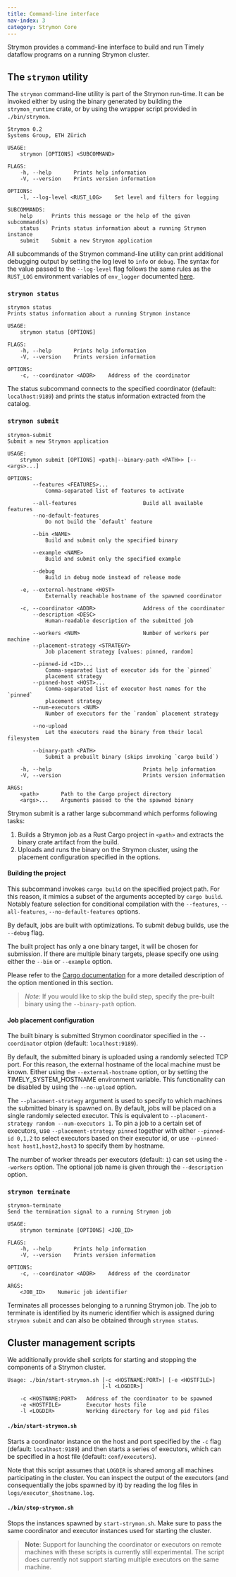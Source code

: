 ```yaml
---
title: Command-line interface
nav-index: 3
category: Strymon Core
---
```


Strymon provides a command-line interface to build and run Timely dataflow
programs on a running Strymon cluster.

## The `strymon` utility

The `strymon` command-line utility is part of the Strymon run-time. It can be
invoked either by using the binary generated by building the `strymon_runtime`
crate, or by using the wrapper script provided in `./bin/strymon`.

    Strymon 0.2
    Systems Group, ETH Zürich

    USAGE:
        strymon [OPTIONS] <SUBCOMMAND>

    FLAGS:
        -h, --help       Prints help information
        -V, --version    Prints version information

    OPTIONS:
        -l, --log-level <RUST_LOG>    Set level and filters for logging

    SUBCOMMANDS:
        help      Prints this message or the help of the given subcommand(s)
        status    Prints status information about a running Strymon instance
        submit    Submit a new Strymon application

All subcommands of the Strymon command-line utility can print additional
debugging output by setting the log level to `info` or `debug`. The syntax
for the value passed to the `--log-level` flag follows the same rules as
the `RUST_LOG` environment variables of `env_logger` documented
[here](https://docs.rs/env_logger/0.4.3/env_logger/#enabling-logging).

### `strymon status`

    strymon status
    Prints status information about a running Strymon instance

    USAGE:
        strymon status [OPTIONS]

    FLAGS:
        -h, --help       Prints help information
        -V, --version    Prints version information

    OPTIONS:
        -c, --coordinator <ADDR>    Address of the coordinator

The status subcommand connects to the specified coordinator
(default: `localhost:9189`) and prints the status information extracted from
the catalog.

### `strymon submit`

    strymon-submit
    Submit a new Strymon application

    USAGE:
        strymon submit [OPTIONS] <path|--binary-path <PATH>> [-- <args>...]

    OPTIONS:
            --features <FEATURES>...
                Comma-separated list of features to activate

            --all-features                     Build all available features
            --no-default-features
                Do not build the `default` feature

            --bin <NAME>
                Build and submit only the specified binary

            --example <NAME>
                Build and submit only the specified example

            --debug
                Build in debug mode instead of release mode

        -e, --external-hostname <HOST>
                Externally reachable hostname of the spawned coordinator

        -c, --coordinator <ADDR>               Address of the coordinator
            --description <DESC>
                Human-readable description of the submitted job

            --workers <NUM>                    Number of workers per machine
            --placement-strategy <STRATEGY>
                Job placement strategy [values: pinned, random]

            --pinned-id <ID>...
                Comma-separated list of executor ids for the `pinned`
                placement strategy
            --pinned-host <HOST>...
                Comma-separated list of executor host names for the `pinned`
                placement strategy
            --num-executors <NUM>
                Number of executors for the `random` placement strategy

            --no-upload
                Let the executors read the binary from their local filesystem

            --binary-path <PATH>
                Submit a prebuilt binary (skips invoking `cargo build`)

        -h, --help                             Prints help information
        -V, --version                          Prints version information

    ARGS:
        <path>       Path to the Cargo project directory
        <args>...    Arguments passed to the the spawned binary


Strymon submit is a rather large subcommand which performs following tasks:

  1. Builds a Strymon job as a Rust Cargo project in `<path>` and extracts
     the binary crate artifact from the build.
  2. Uploads and runs the binary on the Strymon cluster, using the placement
     configuration specified in the options.

#### Building the project

This subcommand invokes `cargo build` on the specified project path. For this
reason, it mimics a subset of the arguments accepted by `cargo build`. Notably
feature selection for conditional compilation with the `--features`,
`--all-features`, `--no-default-features` options.

By default, jobs are built with optimizations. To submit debug builds, use the
`--debug` flag.

The built project has only a one binary target, it will be chosen for submission.
If there are multiple binary targets, please specify one using either the `--bin`
or `--example` option.

Please refer to the [Cargo documentation](http://doc.crates.io/guide.html) for
a more detailed description of the option mentioned in this section.

> *Note:* If you would like to skip the build step, specify the pre-built
> binary using the `--binary-path` option.

#### Job placement configuration

The built binary is submitted Strymon coordinator specified in the `--coordinator`
otpion (default: `localhost:9189`).

By default, the submitted binary is uploaded using a randomly selected TCP port.
For this reason, the external hostname of the local machine must be known.
Either using the `--external-hostname` option, or by setting the
TIMELY_SYSTEM_HOSTNAME environment variable. This functionality can be disabled
by using the `--no-upload` option.

The `--placement-strategy` argument is used to specify to which machines the
submitted binary is spawned on. By default, jobs will be placed on a single
randomly selected executor. This is equivalent to `--placement-strategy random
--num-executors 1`. To pin a job to a certain set of executors, use
`--placement-strategy pinned` together with either `--pinned-id 0,1,2` to select
executors based on their executor id, or use `--pinned-host host1,host2,host3`
to specify them by hostname.

The number of worker threads per executors (default: `1`) can set using the
`--workers` option. The optional job name is given through the `--description`
option.

### `strymon terminate`

    strymon-terminate
    Send the termination signal to a running Strymon job

    USAGE:
        strymon terminate [OPTIONS] <JOB_ID>

    FLAGS:
        -h, --help       Prints help information
        -V, --version    Prints version information

    OPTIONS:
        -c, --coordinator <ADDR>    Address of the coordinator

    ARGS:
        <JOB_ID>    Numeric job identifier

Terminates all processes belonging to a running Strymon job. The job to terminate
is identified by its numeric identifier which is assigned during `strymon submit`
and can also be obtained through `strymon status`.

## Cluster management scripts

We additionally provide shell scripts for starting and stopping the components
of a Strymon cluster.

    Usage: ./bin/start-strymon.sh [-c <HOSTNAME:PORT>] [-e <HOSTFILE>]
                                  [-l <LOGDIR>]

        -c <HOSTNAME:PORT>   Address of the coordinator to be spawned
        -e <HOSTFILE>        Executor hosts file
        -l <LOGDIR>          Working directory for log and pid files

#### `./bin/start-strymon.sh`

Starts a coordinator instance on the host and port specified by the `-c` flag
(default: `localhost:9189`) and then starts a series of executors, which can be
specified in a host file (default: `conf/executors`).

Note that this script assumes that `LOGDIR` is shared among all machines
participating in the cluster. You can inspect the output of the executors (and
consequentially the jobs spawned by it) by reading the log files in
`logs/executor_$hostname.log`.

#### `./bin/stop-strymon.sh`

Stops the instances spawned by `start-strymon.sh`. Make sure to pass the same
coordinator and executor instances used for starting the cluster.

> **Note**: Support for launching the coordinator or executors on remote machines
> with these scripts is currently still experimental. The script does currently
> not support starting multiple executors on the same machine.
